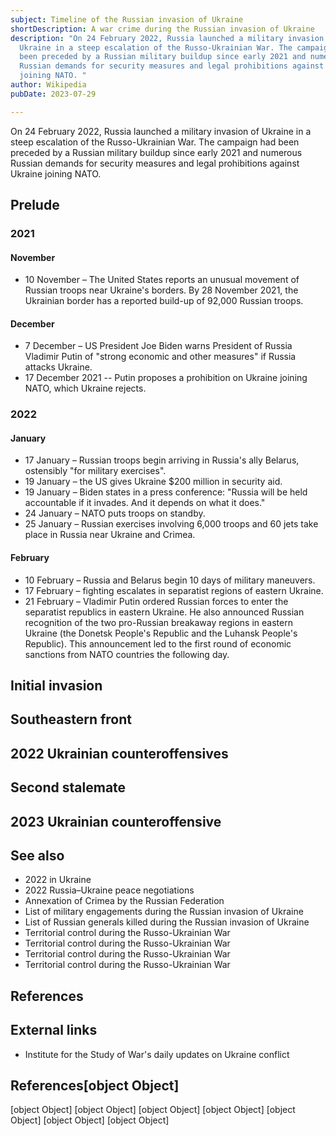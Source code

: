 ```yaml
---
subject: Timeline of the Russian invasion of Ukraine
shortDescription: A war crime during the Russian invasion of Ukraine
description: "On 24 February 2022, Russia launched a military invasion of
  Ukraine in a steep escalation of the Russo-Ukrainian War. The campaign had
  been preceded by a Russian military buildup since early 2021 and numerous
  Russian demands for security measures and legal prohibitions against Ukraine
  joining NATO. "
author: Wikipedia
pubDate: 2023-07-29

---
```


On 24 February 2022, Russia launched a military invasion of Ukraine in a steep escalation of the Russo-Ukrainian War. The campaign had been preceded by a Russian military buildup since early 2021 and numerous Russian demands for security measures and legal prohibitions against Ukraine joining NATO.

## Prelude


### 2021


#### November
 * 10 November – The United States reports an unusual movement of Russian troops near Ukraine's borders. By 28 November 2021, the Ukrainian border has a reported build-up of 92,000 Russian troops.


#### December
 * 7 December – US President Joe Biden warns President of Russia Vladimir Putin of "strong economic and other measures" if Russia attacks Ukraine.
 * 17 December 2021 -- Putin proposes a prohibition on Ukraine joining NATO, which Ukraine rejects.


### 2022


#### January
 * 17 January – Russian troops begin arriving in Russia's ally Belarus, ostensibly "for military exercises".
 * 19 January – the US gives Ukraine $200 million in security aid.
 * 19 January – Biden states in a press conference: "Russia will be held accountable if it invades. And it depends on what it does."
 * 24 January – NATO puts troops on standby.
 * 25 January – Russian exercises involving 6,000 troops and 60 jets take place in Russia near Ukraine and Crimea.


#### February
 * 10 February – Russia and Belarus begin 10 days of military maneuvers.
 * 17 February – fighting escalates in separatist regions of eastern Ukraine.
 * 21 February – Vladimir Putin ordered Russian forces to enter the separatist republics in eastern Ukraine. He also announced Russian recognition of the two pro-Russian breakaway regions in eastern Ukraine (the Donetsk People's Republic and the Luhansk People's Republic). This announcement led to the first round of economic sanctions from NATO countries the following day.


## Initial invasion


## Southeastern front


## 2022 Ukrainian counteroffensives


## Second stalemate


## 2023 Ukrainian counteroffensive


## See also
 * 2022 in Ukraine
 * 2022 Russia–Ukraine peace negotiations
 * Annexation of Crimea by the Russian Federation
 * List of military engagements during the Russian invasion of Ukraine
 * List of Russian generals killed during the Russian invasion of Ukraine
 * Territorial control during the Russo-Ukrainian War
 * Territorial control during the Russo-Ukrainian War
 * Territorial control during the Russo-Ukrainian War
 * Territorial control during the Russo-Ukrainian War


## References


## External links
 * Institute for the Study of War's daily updates on Ukraine conflict
## References[object Object]
[object Object]
[object Object]
[object Object]
[object Object]
[object Object]
[object Object]
[object Object]